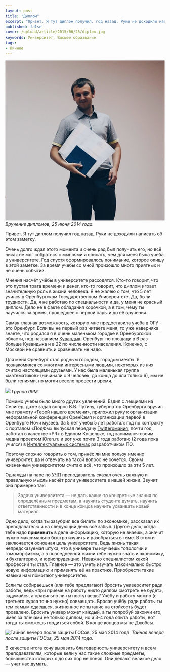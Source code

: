 ```yaml
---
layout: post
title: "Диплом"
excerpt: "Привет. Я тут диплом получил, год назад. Руки не доходили написать об этом заметку."
published: false
cover: /upload/article/2015/06/25/diplom.jpg
keywords: Университет, Высшее образвание
tags:
- Личное
---
```


<div class="align-left">
    <img src="/upload/article/2015/06/25/diplom.jpg" border="0"/>
    <cite class="image-source">Вручение дипломов, 25 июня 2014 года.</cite>
</div>

Привет. Я тут диплом получил год назад. Руки не доходили написать об этом заметку.

Очень долго ждал этого момента и очень рад был получить его, но всё никак не мог собраться с мыслями и описать, чем для меня была учеба в университете.
Год спустя сформировалось понимание, которое опишу в этой заметке.
За время учебы со мной произошло много приятных и не очень событий.

Мнения насчёт учёбы в университете расходятся. Кто-то говорит, что это пустая трата времени и денег, кто-то говорит, что диплом играет значительную роль в жизни человека.
Я не жалею о том, что 5 лет учился в Оренбургском Государственном Университете. Да, были трудности. Да, я не работаю по специальности и да, у меня не красный диплом.
Дело не в факте обладания корочкой, а в том, чему ты научился за время, прошедшее с первой пары и до её вручения.

Самая главная возможность, которую мне предоставила учеба в ОГУ - это Оренбург. Если вы не первый раз читаете меня, то уже наверняка знаете, что родился я в очень маленьком городке в Оренбургской области,
под названием <a target="_blank" href="http://bizikov.ru/travel/2014/05/Kuvandyk/">Кувандык</a>. Оренбург по площади в 6 раз больше Кувандыка и в 22 по численности населения.
Конечно, с Москвой не сравнить и сравнивать не надо.

Для меня Оренбург стал родным городом, городом мечты. Я познакомился со многими интересными людьми, некоторых из них считаю настоящими друзьями.
У нас была маленькая группа «математиков» (начинали с 9 человек, до конца дошли только 6), мы не были гениями, но могли весело провести время.

<img src="https://img-fotki.yandex.ru/get/6843/35527675.17/0_bbcca_291e194a_XXL.jpg" />
<cite class="image-source">Группа 09М.</cite>

Помимо учебы было много других увлечений. Ездил с лекциями на Селигер, даже задал вопрос В.В. Путину, губернатор Оренбурга вручил мне грамоту «Герой нашего времени», приложил руку к организации неформальной конференции ОренКэмп и организации первой в Оренбурге Ночи музеев. За 5 лет учебы 5 лет работал: год по контракту с порталом
«ПодФм» выпускал передачу <a href="http://twitter.podfm.ru/" target="_blank">Twitterомания</a>, почти год работал в качестве «PR» в Едином Кошельке, год занимался своим медиа проектом iOren.ru и вот уже почти 3 года работаю (2 года пока учился) в <a href="http://www.i-sys.ru/" target="_blank">Интеллектуальных системах</a> разработчиком ПО.

Поэтому сложно говорить о том, принёс ли мне пользу именно университет, да и отвечать на такой вопрос не хочется. Своим жизненным университетом считаю всё, что произошло за эти 5 лет.

Однажды на паре по <abbr title="Уравнения с Частными Производными">УЧП</abbr> преподаватель сказал очень важную и правильную мысль насчёт роли университета в нашей жизни. Звучит она примерно так:

<blockquote>Задача университета — не дать какие-то конкретные знания по определённым предметам, а научить студента думать, научить ответственности и в конце концов научить усваивать новый материал.</blockquote>

Одно дело, когда ты зазубрил все билеты по экономике, рассказал их преподавателю и на следующий день всё забыл.
Другое дело, когда тебе надо **применить** в деле информацию, которую не знаешь, а значит нужно максимально быстро изучить и разобраться в теме.
В этом и заключается основная цель университета. Ведь жизнь такая непредсказуемая штука, что в универе ты изучаешь топологии и гомоморфизмы, а в повседневной жизни тебе нужно знать и экономику, и бухгалтерию, и юриспруденцию.
Неважно специалистом какой профессии ты стал. Главное — это уметь изучать максимально быстро новую информацию и применять её на практике. Приобрести такие навыки нам помогают университеты.

Если ты собираешься (или тебе предлагают) бросить университет ради работы, ведь «при приеме на работу никто диплом смотреть не будет», задумайся, а правильно ли ты поступаешь?
Учёбу и работу можно (с третьего курса точно нужно) совмещать. Бросая учёбу ради работы ты тем самым сдаешься, жизненное испытание на стойкость будет провалено. Бросить универ может каждый, а ты попробуй закончи его,
имея за плечами не только диплом, но и 3-4 года опыта работы, вот тогда ты сможешь гордиться собой. В конце концов мы не Джобсы.

<img src="https://img-fotki.yandex.ru/get/15551/35527675.1a/0_cd56c_3317cba9_XXL.jpg" alt="Тайная вечеря после защиты ГОСов, 25 мая 2014 года." border="0"/>
<cite class="image-source">Тайная вечеря после защиты ГОСов, 25 мая 2014 года.</cite>

В качестве итога хочу выразить благодарность университету и всем преподавателям, которые вели у нас такие сложные предметы, большинство которых я до сих пор не понял. Они делают великое дело — учат нас думать.
